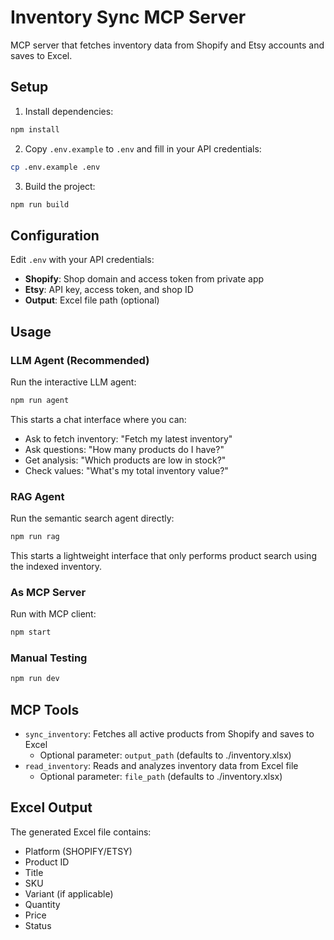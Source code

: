 # Inventory Sync MCP Server

MCP server that fetches inventory data from Shopify and Etsy accounts and saves to Excel.

## Setup

1. Install dependencies:
```bash
npm install
```

2. Copy `.env.example` to `.env` and fill in your API credentials:
```bash
cp .env.example .env
```

3. Build the project:
```bash
npm run build
```

## Configuration

Edit `.env` with your API credentials:

- **Shopify**: Shop domain and access token from private app
- **Etsy**: API key, access token, and shop ID
- **Output**: Excel file path (optional)

## Usage

### LLM Agent (Recommended)
Run the interactive LLM agent:
```bash
npm run agent
```

This starts a chat interface where you can:
- Ask to fetch inventory: "Fetch my latest inventory"
- Ask questions: "How many products do I have?"
- Get analysis: "Which products are low in stock?"
- Check values: "What's my total inventory value?"

### RAG Agent
Run the semantic search agent directly:
```bash
npm run rag
```

This starts a lightweight interface that only performs product search using the indexed inventory.

### As MCP Server
Run with MCP client:
```bash
npm start
```

### Manual Testing
```bash
npm run dev
```

## MCP Tools

- `sync_inventory`: Fetches all active products from Shopify and saves to Excel
  - Optional parameter: `output_path` (defaults to ./inventory.xlsx)
- `read_inventory`: Reads and analyzes inventory data from Excel file
  - Optional parameter: `file_path` (defaults to ./inventory.xlsx)

## Excel Output

The generated Excel file contains:
- Platform (SHOPIFY/ETSY)
- Product ID
- Title
- SKU
- Variant (if applicable)
- Quantity
- Price
- Status